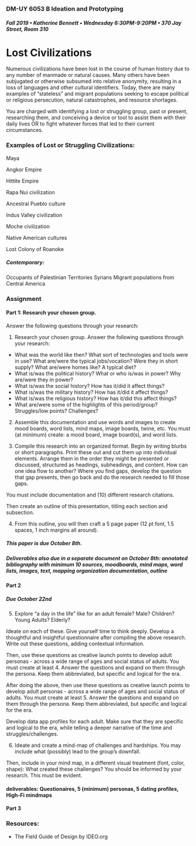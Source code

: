 ### DM-UY 6053 B Ideation and Prototyping
##### Fall 2019 • Katherine Bennett • Wednesday 6:30PM-9:20PM • 370 Jay Street, Room 310


# Lost Civilizations

Numerous civilizations have been lost in the course of human history due to any number of manmade or natural causes. Many others have been subjugated or otherwise subsumed into relative anonymity, resulting in a loss of languages and other cultural identifiers. Today, there are many examples of “stateless” and migrant populations seeking to escape political or religious persecution, natural catastrophes, and resource shortages.
 
You are charged with identifying a lost or struggling group, past or present, researching them, and conceiving a device or tool to assist them with their daily lives OR to fight whatever forces that led to their current circumstances.


### Examples of Lost or Struggling Civilizations:

Maya

Angkor Empire

Hittite Empire

Rapa Nui civilization

Ancestral Pueblo culture

Indus Valley civilization

Moche civilization

Native American cultures 

Lost Colony of Roanoke


##### Contemporary:
Occupants of Palestinian Territories
Syrians
Migrant populations from Central America



### Assignment

#### Part 1: Research your chosen group. 

Answer the following questions through your research:

1. Research your chosen group. Answer the following questions through your research:

* What was the world like then? What sort of technologies and tools were in use? What are/were the typical jobs/vocation? Were they in short supply? What are/were homes like? A typical diet? 
* What is/was the political history? What or who is/was in power? Why are/were they in power? 
* What is/was the social history? How has it/did it affect things?
* What is/was the military history? How has it/did it affect things?
* What is/was the religious history? How has it/did this affect things?
* What are/were some of the highlights of this period/group? Struggles/low points? Challenges?

2. Assemble this documentation and use words and images to create mood boards, word lists, mind maps, image boards, twine, etc. You must (at minimum) create: a mood board, image board(s), and word lists.

3. Compile this research into an organized format. Begin by writing blurbs or short paragraphs. Print these out and cut them up into individual elements. Arrange them in the order they might be presented or discussed, structured as headings, subheadings, and content. How can one idea flow to another? Where you find gaps, develop the question that gap presents, then go back and do the research needed to fill those gaps.

You must include documentation and (10) different research citations.

Then create an outline of this presentation, titling each section and subsection. 

4. From this outline, you will then craft a 5 page paper (12 pt font, 1.5 spaces, 1 inch margins all around).

##### This paper is due October 8th.

##### Deliverables also due in a separate document on October 8th: annotated bibliography with minimum 10 sources, moodboards, mind maps, word lists, images, text, mapping organization documentation, outline


#### Part 2
##### Due October 22nd

5. Explore “a day in the life” like for an adult female? Male? Children? Young Adults? Elderly?

Ideate on each of these. Give yourself time to think deeply. Develop a thoughtful and insightful questionnaire after compiling the above research. Write out these questions, adding contextual information. 
 
Then, use these questions as creative launch points to develop adult personas - across a wide range of ages and social status of adults. You must create at least 4. Answer the questions and expand on them through the persona. Keep them abbreviated, but specific and logical for the era.

After doing the above, then use these questions as creative launch points to develop adult personas - across a wide range of ages and social status of adults. You must create at least 5. Answer the questions and expand on them through the persona. Keep them abbreviated, but specific and logical for the era.

Develop data app profiles for each adult. Make sure that they are specific and logical to the era, while telling a deeper narrative of the time and struggles/challenges.


6. Ideate and create a mind-map of challenges and hardships. You may include what (possibly) lead to the group’s downfall. 

Then, include in your mind map, in a different visual treatment (font, color, shape): What created these challenges? You should be informed by your research. This must be evident.


#### deliverables: Questionaires, 5 (minimum) personas, 5 dating profiles, High-Fi mindmaps


#### Part 3


### Resources:


* The Field Guide of Design by IDEO.org

